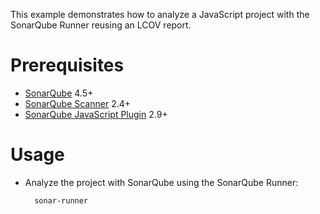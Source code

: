 This example demonstrates how to analyze a JavaScript project with the SonarQube Runner reusing an LCOV report.

Prerequisites
=============
* [SonarQube](http://www.sonarsource.org/downloads/) 4.5+
* [SonarQube Scanner](http://docs.sonarqube.org/display/SONAR/Analyzing+with+SonarQube+Scanner) 2.4+
* [SonarQube JavaScript Plugin](http://docs.sonarqube.org/display/PLUG/JavaScript+Plugin) 2.9+

Usage
=====
* Analyze the project with SonarQube using the SonarQube Runner:

        sonar-runner
